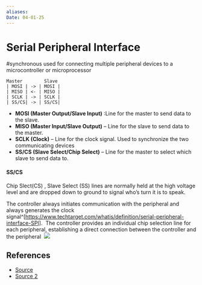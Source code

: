 ```yaml
---
aliases: 
Date: 04-01-25
---
```

# Serial Peripheral Interface

#synchronous
used for connecting multiple peripheral devices to a microcontroller or microprocessor

```
Master        Slave 
| MOSI | -> | MOSI | 
| MISO | <- | MISO | 
| SCLK | -> | SCLK | 
| SS/CS| -> | SS/CS| 
```

-  **MOSI (Master Output/Slave Input)** :Line for the master to send data to the slave.
- **MISO (Master Input/Slave Output)** – Line for the slave to send data to the master.
- **SCLK (Clock)** – Line for the clock signal. Used to synchronize the two communicating devices
- **SS/CS (Slave Select/Chip Select)** – Line for the master to select which slave to send data to.

#### SS/CS 
Chip Slect(CS) , Slave Select (SS) lines are normally held at the high voltage level and are dropped down to ground to signal who’s turn it is to speak.

The controller always initiates communication with the peripheral and always generates the clock signal^[https://www.techtarget.com/whatis/definition/serial-peripheral-interface-SPI].
 The controller provides an individual chip selection line for each peripheral, establishing a direct connection between the controller and the peripheral
 ![](https://www.techtarget.com/rms/onlineimages/standard_spi-f.png)


## References
- [Source](https://www.circuitbasics.com/basics-of-the-spi-communication-protocol/)
- [Source 2](https://www.techtarget.com/whatis/definition/serial-peripheral-interface-SPI)